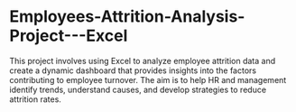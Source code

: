 # Employees-Attrition-Analysis-Project---Excel
This project involves using Excel to analyze employee attrition data and create a dynamic dashboard that provides insights into the factors contributing to employee turnover. The aim is to help HR and management identify trends, understand causes, and develop strategies to reduce attrition rates.
